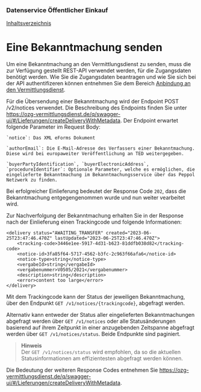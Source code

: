 ### Datenservice Öffentlicher Einkauf
[Inhaltsverzeichnis](/documentation/documentation.md)
<br>

# Eine Bekanntmachung senden

Um eine Bekanntmachung an den Vermittlungsdienst zu senden, muss die zur Verfügung gestellt REST-API verwendet werden, für die Zugangsdaten benötigt werden. Wie Sie die Zugangsdaten beantragen und wie Sie sich bei der API authentifizeren können entnehmen Sie dem Bereich [Anbindung an den Vermittlungsdienst](/documentation/Connection_to_mediator.md).
<br>
 
Für die Übersendung einer Bekanntmachung wird der Endpoint POST /v2/notices verwendet. Die Beschreibung des Endpoints finden Sie unter https://ozg-vermittlungsdienst.de/q/swagger-ui/#/Lieferungen/createDeliveryWithMetadata. Der Endpoint erwartet folgende Parameter im Request Body:
```
`notice`: Das XML eForms Dokument

`authorEmail`: Die E-Mail-Adresse des Verfassers einer Bekanntmachung. Diese wird bei europaweiter Veröffentlichung an TED weitergegeben.

`buyerPartyIdentification`, `buyerElectronicAddress`, `procedureIdentifier`: Optionale Parameter, welche es ermöglichen, die eingelieferte Bekanntmachung im Bekanntmachungsservice über das Peppol Netzwerk zu finden. 
``` 
Bei erfolgreicher Einlieferung bedeutet der Response Code `202`, dass die Bekanntmachung entgegengenommen wurde und nun weiter vearbeitet wird. 

Zur Nachverfolgung der Bekanntmachung erhalten Sie in der Response nach der Einlieferung einen Trackingcode und folgende Informationen:
```
<delivery status="AWAITING_TRANSFER" created="2023-06-25T23:47:46.470Z" lastUpdated="2023-06-25T23:47:46.470Z">
	<tracking-code>3446e1ee-5917-4d31-b623-81ddfb038d82</tracking-code>
	<notice-id>3fa85f64-5717-4562-b3fc-2c963f66afa6</notice-id>
	<notice-type>string</notice-type>
	<vergabeId>string</vergabeId>
	<vergabenummer>V0505/2021</vergabenummer>
	<description>string</description>
	<error>content too large</error>
</delivery>
```

Mit dem Trackingcode kann der Status der jeweiligen Bekanntmachung, über den Endpunkt `GET /v1/notices/{trackingcode}`, abgefragt werden. 

Alternativ kann entweder der Status aller eingelieferten Bekanntmachungen abgefragt werden über `GET /v1/notices` oder alle Statusänderungen basierend auf ihrem Zeitpunkt in einer anzugebenden Zeitspanne abgefragt werden über `GET /v1/notices/status`. Beide Endpunkte sind paginiert. 
>**Hinweis** <br>
>Der `GET /v1/notices/status` wird empfohlen, da so die aktuellen Statusinformationen am effizientesten abgefragt werden können.

Die Bedeutung der weiteren Response Codes entnehmen Sie https://ozg-vermittlungsdienst.de/q/swagger-ui/#/Lieferungen/createDeliveryWithMetadata.

